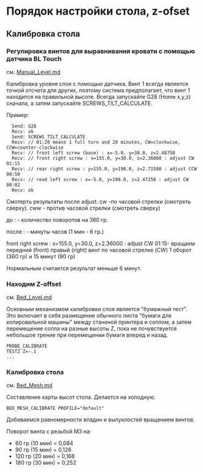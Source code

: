 # Порядок настройки стола, z-ofset
## Калибровка стола
### Регулировка винтов для выравнивания кровати с помощью датчика BL Touch

см. [Manual_Level.md](https://github.com/DimitriyKost/klipper/blob/master/docs/Manual_Level.md)

Калибровка уровня слоя с помощью датчика.
Винт 1 всегда является точкой отсчета для других, поэтому система предполагает, что винт 1 находится на правильной высоте. Всегда запускайте 
G28 (Home x,y,z) сначала, а затем запускайте SCREWS_TILT_CALCULATE.

Пример:
```
  Send: G28
  Recv: ok
  Send: SCREWS_TILT_CALCULATE
  Recv: // 01:20 means 1 full turn and 20 minutes, CW=clockwise, CCW=counter-clockwise
  Recv: // front left screw (base) : x=-5.0, y=30.0, z=2.48750
  Recv: // front right screw : x=155.0, y=30.0, z=2.36000 : adjust CW 01:15
  Recv: // rear right screw : y=155.0, y=190.0, z=2.71500 : adjust CCW 00:50
  Recv: // read left screw : x=-5.0, y=190.0, z=2.47250 : adjust CW 00:02
  Recv: ok
```  
Смотерть результаты после adjust. cw -по часовой стрелки (смотреть сверху). cww - против часовой стрелки (смотреть сверху)

до : - количество поворотов на 360 гр.

после : - минуты часов (1 мин - 6 гр.)

front right screw : x=155.0, y=30.0, z=2.36000 : adjust CW 01:15- вращаем передний (front) правый (right) винт по часовой стрелке (CW) 1 оборот (360 гр) и 15 минут (90 гр)

Нормальным считается результат меньше 6 минут.

### Находим Z-offset
см. [Bed_Level.md](https://github.com/DimitriyKost/klipper/blob/master/docs/Bed_Level.md)

Основным механизмом калибровки слоя является "бумажный тест". Это включает в себя размещение обычного листа "бумаги для копировальной машины" 
между станиной принтера и соплом, а затем перемещение сопла на разные высоты Z, пока не почувствуется небольшое трение при перемещении бумаги
вперед и назад.

    PROBE_CALIBRATE
    TESTZ Z=-.1
    ...

### Калибровка стола

см. [Bed_Mesh.md](https://github.com/DimitriyKost/klipper/blob/master/docs/Bed_Mesh.md)

Составление карты высот стола. Делается на холодную.

    BED_MESH_CALIBRATE PROFILE="default"
    
Добиваемся равномерности впадин и выпуклостей вращением винтов.
    
Поворот винта с резьбой M3 на:
    
-    60 гр (10 мин) = 0,084
-    90 гр (15 мин) = 0,126
-    120 гр (20 мин) = 0,168
-    180 гр (30 мин) = 0,252
